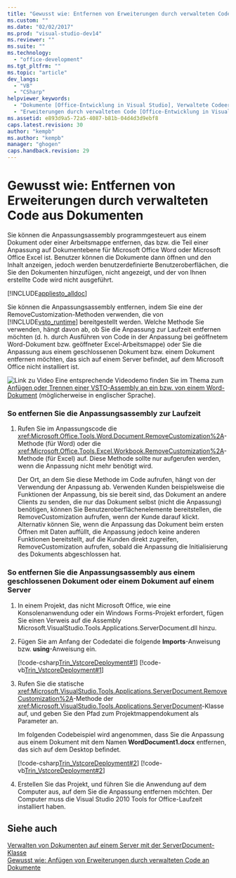 ```yaml
---
title: "Gewusst wie: Entfernen von Erweiterungen durch verwalteten Code aus Dokumenten"
ms.custom: ""
ms.date: "02/02/2017"
ms.prod: "visual-studio-dev14"
ms.reviewer: ""
ms.suite: ""
ms.technology: 
  - "office-development"
ms.tgt_pltfrm: ""
ms.topic: "article"
dev_langs: 
  - "VB"
  - "CSharp"
helpviewer_keywords: 
  - "Dokumente [Office-Entwicklung in Visual Studio], Verwaltete Codeerweiterungen"
  - "Erweiterungen durch verwalteten Code [Office-Entwicklung in Visual Studio], Entfernen"
ms.assetid: e893d9a5-72a5-4087-b81b-04d4d3d9ebf8
caps.latest.revision: 30
author: "kempb"
ms.author: "kempb"
manager: "ghogen"
caps.handback.revision: 29
---
```

# Gewusst wie: Entfernen von Erweiterungen durch verwalteten Code aus Dokumenten
  Sie können die Anpassungsassembly programmgesteuert aus einem Dokument oder einer Arbeitsmappe entfernen, das bzw. die Teil einer Anpassung auf Dokumentebene für Microsoft Office Word oder Microsoft Office Excel ist.  Benutzer können die Dokumente dann öffnen und den Inhalt anzeigen, jedoch werden benutzerdefinierte Benutzeroberflächen, die Sie den Dokumenten hinzufügen, nicht angezeigt, und der von Ihnen erstellte Code wird nicht ausgeführt.  
  
 [!INCLUDE[appliesto_alldoc](../vsto/includes/appliesto-alldoc-md.md)]  
  
 Sie können die Anpassungsassembly entfernen, indem Sie eine der RemoveCustomization\-Methoden verwenden, die von [!INCLUDE[vsto_runtime](../vsto/includes/vsto-runtime-md.md)] bereitgestellt werden.  Welche Methode Sie verwenden, hängt davon ab, ob Sie die Anpassung zur Laufzeit entfernen möchten \(d. h. durch Ausführen von Code in der Anpassung bei geöffnetem Word\-Dokument bzw. geöffneter Excel\-Arbeitsmappe\) oder Sie die Anpassung aus einem geschlossenen Dokument bzw. einem Dokument entfernen möchten, das sich auf einem Server befindet, auf dem Microsoft Office nicht installiert ist.  
  
 ![Link zu Video](../vsto/media/playvideo.png "Link zu Video") Eine entsprechende Videodemo finden Sie im Thema zum [Anfügen oder Trennen einer VSTO\-Assembly an ein bzw. von einem Word\-Dokument](http://go.microsoft.com/fwlink/?LinkId=136782) \(möglicherweise in englischer Sprache\).  
  
### So entfernen Sie die Anpassungsassembly zur Laufzeit  
  
1.  Rufen Sie im Anpassungscode die <xref:Microsoft.Office.Tools.Word.Document.RemoveCustomization%2A>\-Methode \(für Word\) oder die <xref:Microsoft.Office.Tools.Excel.Workbook.RemoveCustomization%2A>\-Methode \(für Excel\) auf.  Diese Methode sollte nur aufgerufen werden, wenn die Anpassung nicht mehr benötigt wird.  
  
     Der Ort, an dem Sie diese Methode im Code aufrufen, hängt von der Verwendung der Anpassung ab.  Verwenden Kunden beispielsweise die Funktionen der Anpassung, bis sie bereit sind, das Dokument an andere Clients zu senden, die nur das Dokument selbst \(nicht die Anpassung\) benötigen, können Sie Benutzeroberflächenelemente bereitstellen, die RemoveCustomization aufrufen, wenn der Kunde darauf klickt.  Alternativ können Sie, wenn die Anpassung das Dokument beim ersten Öffnen mit Daten auffüllt, die Anpassung jedoch keine anderen Funktionen bereitstellt, auf die Kunden direkt zugreifen, RemoveCustomization aufrufen, sobald die Anpassung die Initialisierung des Dokuments abgeschlossen hat.  
  
### So entfernen Sie die Anpassungsassembly aus einem geschlossenen Dokument oder einem Dokument auf einem Server  
  
1.  In einem Projekt, das nicht Microsoft Office, wie eine Konsolenanwendung oder ein Windows Forms\-Projekt erfordert, fügen Sie einen Verweis auf die Assembly Microsoft.VisualStudio.Tools.Applications.ServerDocument.dll hinzu.  
  
2.  Fügen Sie am Anfang der Codedatei die folgende **Imports**\-Anweisung bzw. **using**\-Anweisung ein.  
  
     [!code-csharp[Trin_VstcoreDeployment#1](../snippets/csharp/VS_Snippets_OfficeSP/Trin_VstcoreDeployment/CS/Program.cs#1)]
     [!code-vb[Trin_VstcoreDeployment#1](../snippets/visualbasic/VS_Snippets_OfficeSP/Trin_VstcoreDeployment/VB/Program.vb#1)]  
  
3.  Rufen Sie die statische <xref:Microsoft.VisualStudio.Tools.Applications.ServerDocument.RemoveCustomization%2A>\-Methode der <xref:Microsoft.VisualStudio.Tools.Applications.ServerDocument>\-Klasse auf, und geben Sie den Pfad zum Projektmappendokument als Parameter an.  
  
     Im folgenden Codebeispiel wird angenommen, dass Sie die Anpassung aus einem Dokument mit dem Namen **WordDocument1.docx** entfernen, das sich auf dem Desktop befindet.  
  
     [!code-csharp[Trin_VstcoreDeployment#2](../snippets/csharp/VS_Snippets_OfficeSP/Trin_VstcoreDeployment/CS/Program.cs#2)]
     [!code-vb[Trin_VstcoreDeployment#2](../snippets/visualbasic/VS_Snippets_OfficeSP/Trin_VstcoreDeployment/VB/Program.vb#2)]  
  
4.  Erstellen Sie das Projekt, und führen Sie die Anwendung auf dem Computer aus, auf dem Sie die Anpassung entfernen möchten.  Der Computer muss die Visual Studio 2010 Tools for Office\-Laufzeit installiert haben.  
  
## Siehe auch  
 [Verwalten von Dokumenten auf einem Server mit der ServerDocument-Klasse](../vsto/managing-documents-on-a-server-by-using-the-serverdocument-class.md)   
 [Gewusst wie: Anfügen von Erweiterungen durch verwalteten Code an Dokumente](../vsto/how-to-attach-managed-code-extensions-to-documents.md)  
  
  